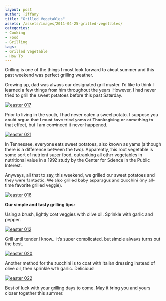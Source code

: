```yaml
---
layout: post
author: Tiffany
title: "Grilled Vegetables"
assets: /assets/images/2011-04-25-grilled-vegetables/
categories: 
- Cooking
- Food
- Grilling
tags: 
- Grilled Vegetable
- How To
---
```


Grilling is one of the things I most look forward to about summer and this past weekend was perfect grilling weather.

Growing up, dad was always our designated grill master. I’d like to think I learned a few things from him throughout the years. However, I had never tried to grill the sweet potatoes before this past Saturday.

[![](jekyll_uploads/2011/04/easter-017-325x433.jpg "easter 017")](http://www.sweetpeonies.com/2011/04/grilled-vegetables/easter-017/)

Prior to living in the south, I had never eaten a sweet potato. I suppose you could argue that I must have tried yams at Thanksgiving or something to that effect, but I am convinced it never happened.

[![](jekyll_uploads/2011/04/easter-021-575x431.jpg "easter 021")](http://www.sweetpeonies.com/2011/04/grilled-vegetables/easter-021/)

In Tennessee, everyone eats sweet potatoes, also known as yams (although there is a difference between the two). Apparently, this root vegetable is some sort of nutrient super food, outranking all other vegetables in nutritional value in a 1992 study by the Center for Science in the Public Interest.

Anyways, all that to say, this weekend, we grilled our sweet potatoes and they were fantastic. We also grilled baby asparagus and zucchini (my all-time favorite grilled veggie).

[![](jekyll_uploads/2011/04/easter-016-575x519.jpg "easter 016")](http://www.sweetpeonies.com/2011/04/grilled-vegetables/easter-016/)

**Our simple and tasty grilling tips:**

Using a brush, lightly coat veggies with olive oil. Sprinkle with garlic and pepper.

[![](jekyll_uploads/2011/04/easter-012-575x506.jpg "easter 012")](http://www.sweetpeonies.com/2011/04/grilled-vegetables/easter-012/)

Grill until tender.I know… it’s super complicated, but simple always turns out the best.

[![](jekyll_uploads/2011/04/easter-020-575x431.jpg "easter 020")](http://www.sweetpeonies.com/2011/04/grilled-vegetables/easter-020/)

Another method for the zucchini is to coat with Italian dressing instead of olive oil, then sprinkle with garlic. Delicious!

[![](jekyll_uploads/2011/04/easter-022-325x433.jpg "easter 022")](http://www.sweetpeonies.com/2011/04/grilled-vegetables/easter-022/)

Best of luck with your grilling days to come. May it bring you and yours closer together this summer.